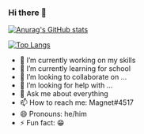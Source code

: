 ### Hi there 👋



[![Anurag's GitHub stats](https://github-readme-stats.vercel.app/api?username=Magnet-js&theme=radical)](https://github.com/Magnet-js/github-readme-stats)

[![Top Langs](https://github-readme-stats.vercel.app/api/top-langs/?username=Magnet-js&theme=radical)](https://github-readme-stats.vercel.app/api/top-langs/?username=Magnet-js)


- 🔭 I’m currently working on my skills
- 🌱 I’m currently learning for school
- 👯 I’m looking to collaborate on ...
- 🤔 I’m looking for help with ...
- 💬 Ask me about everything
- 📫 How to reach me: Magnet#4517
- 😄 Pronouns: he/him
- ⚡ Fun fact: :grin:
